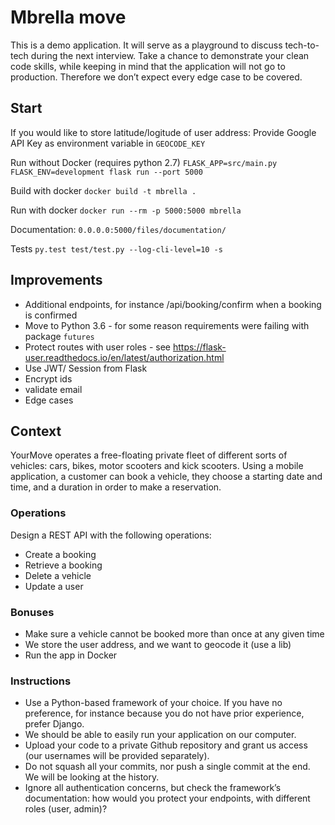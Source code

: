 # Mbrella move


This is a demo application. It will serve as a playground to discuss tech-to-tech during the next interview. Take a chance to demonstrate your clean code skills, while keeping in mind that the application will
not go to production. Therefore we don’t expect every edge case to be covered.

## Start

If you would like to store latitude/logitude of user address:
Provide Google API Key as environment variable in `GEOCODE_KEY`

Run without Docker (requires python 2.7)
`FLASK_APP=src/main.py FLASK_ENV=development flask run --port 5000`

Build with docker
`docker build -t mbrella .`

Run with docker
`docker run --rm -p 5000:5000 mbrella`

Documentation:
`0.0.0.0:5000/files/documentation/`

Tests
`py.test test/test.py --log-cli-level=10 -s`

##  Improvements

- Additional endpoints, for instance /api/booking/confirm when a booking is confirmed 
- Move to Python 3.6 - for some reason requirements were failing with package `futures`
- Protect routes with user roles - see https://flask-user.readthedocs.io/en/latest/authorization.html
- Use JWT/ Session from Flask
- Encrypt ids 
- validate email
- Edge cases

##  Context

YourMove operates a free-floating private fleet of different sorts of vehicles: cars, bikes, motor scooters and kick scooters. Using a mobile application, a customer can book a vehicle, they choose a starting date and time, and a duration in order to make a reservation.

### Operations

Design a REST API with the following operations:


- Create a booking
- Retrieve a booking
- Delete a vehicle
- Update a user


### Bonuses

- Make sure a vehicle cannot be booked more than once at any given time
- We store the user address, and we want to geocode it (use a lib)
- Run the app in Docker

### Instructions

- Use a Python-based framework of your choice. If you have no preference, for instance because you do not have prior experience, prefer Django.
- We should be able to easily run your application on our computer.
- Upload your code to a private Github repository and grant us access (our usernames will be provided separately).
- Do not squash all your commits, nor push a single commit at the end. We will be looking at the history.
- Ignore all authentication concerns, but check the framework’s documentation: how would you protect your endpoints, with different roles (user, admin)?
